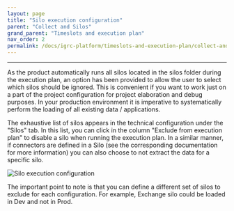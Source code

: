 ```yaml
---
layout: page
title: "Silo execution configuration"
parent: "Collect and Silos"
grand_parent: "Timeslots and execution plan"
nav_order: 2
permalink: /docs/igrc-platform/timeslots-and-execution-plan/collect-and-sillos/silo-execution-configuration/
---
```

---

As the product automatically runs all silos located in the silos folder during the execution plan, an option has been provided to allow the user to select which silos should be ignored. This is convenient if you want to work just on a part of the project configuration for project elaboration and debug purposes. In your production environment it is imperative to systematically perform the loading of all existing data / applications.     

The exhaustive list of silos appears in the technical configuration under the "Silos" tab. In this list, you can click in the column "Exclude from execution plan" to disable a silo when running the execution plan. In a similar manner, if connectors are defined in a Silo (see the corresponding documentation for more information) you can also choose to not extract the data for a specific silo.     

![Silo execution configuration]({{site.baseurl}}/docs/igrc-platform/timeslots-and-execution-plan/collecte-et-silos/images/technicalConfigurationSilo.png "Silo execution configuration")    

The important point to note is that you can define a different set of silos to exclude for each configuration. For example, Exchange silo could be loaded in Dev and not in Prod.  
